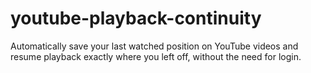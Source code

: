 # youtube-playback-continuity
Automatically save your last watched position on YouTube videos and resume playback exactly where you left off, without the need for login.
